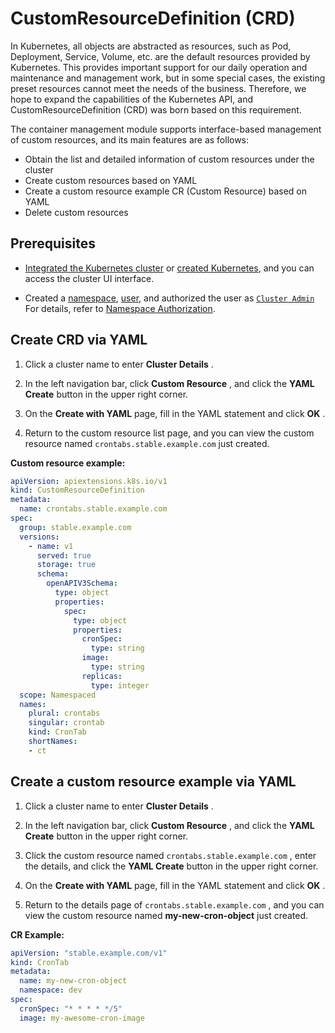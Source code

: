 # CustomResourceDefinition (CRD)

In Kubernetes, all objects are abstracted as resources, such as Pod, Deployment, Service, Volume, etc. are the default resources provided by Kubernetes.
This provides important support for our daily operation and maintenance and management work, but in some special cases, the existing preset resources cannot meet the needs of the business.
Therefore, we hope to expand the capabilities of the Kubernetes API, and CustomResourceDefinition (CRD) was born based on this requirement.

The container management module supports interface-based management of custom resources, and its main features are as follows:

- Obtain the list and detailed information of custom resources under the cluster
- Create custom resources based on YAML
- Create a custom resource example CR (Custom Resource) based on YAML
- Delete custom resources

## Prerequisites

- [Integrated the Kubernetes cluster](../clusters/integrate-cluster.md) or
  [created Kubernetes](../clusters/create-cluster.md), and you can access the cluster UI interface.

- Created a [namespace](../namespaces/createns.md),
  [user](../../../ghippo/user-guide/access-control/user.md),
  and authorized the user as [`Cluster Admin`](../permissions/permission-brief.md#cluster-admin)
  For details, refer to [Namespace Authorization](../permissions/cluster-ns-auth.md).

## Create CRD via YAML

1. Click a cluster name to enter __Cluster Details__ .

    

2. In the left navigation bar, click __Custom Resource__ , and click the __YAML Create__ button in the upper right corner.

    

3. On the __Create with YAML__ page, fill in the YAML statement and click __OK__ .

    

4. Return to the custom resource list page, and you can view the custom resource named `crontabs.stable.example.com` just created.

    

**Custom resource example:**

```yaml title="CRD example"
apiVersion: apiextensions.k8s.io/v1
kind: CustomResourceDefinition
metadata:
  name: crontabs.stable.example.com
spec:
  group: stable.example.com
  versions:
    - name: v1
      served: true
      storage: true
      schema:
        openAPIV3Schema:
          type: object
          properties:
            spec:
              type: object
              properties:
                cronSpec:
                  type: string
                image:
                  type: string
                replicas:
                  type: integer
  scope: Namespaced
  names:
    plural: crontabs
    singular: crontab
    kind: CronTab
    shortNames:
    - ct
```

## Create a custom resource example via YAML

1. Click a cluster name to enter __Cluster Details__ .

    

2. In the left navigation bar, click __Custom Resource__ , and click the __YAML Create__ button in the upper right corner.

    

3. Click the custom resource named `crontabs.stable.example.com` , enter the details, and click the __YAML Create__ button in the upper right corner.

    

4. On the __Create with YAML__ page, fill in the YAML statement and click __OK__ .

    

5. Return to the details page of `crontabs.stable.example.com` , and you can view the custom resource named __my-new-cron-object__ just created.

**CR Example:**

```yaml title="CR example"
apiVersion: "stable.example.com/v1"
kind: CronTab
metadata:
  name: my-new-cron-object
  namespace: dev
spec:
  cronSpec: "* * * * */5"
  image: my-awesome-cron-image
```
